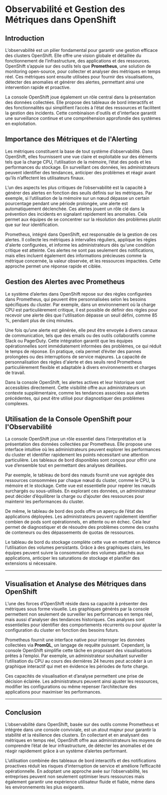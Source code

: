 # Observabilité et Gestion des Métriques dans OpenShift

## Introduction

L’observabilité est un pilier fondamental pour garantir une gestion efficace des clusters OpenShift. Elle offre une vision globale et détaillée du fonctionnement de l’infrastructure, des applications et des ressources. OpenShift s’appuie sur des outils tels que **Prometheus**, une solution de monitoring open-source, pour collecter et analyser des métriques en temps réel. Ces métriques sont ensuite utilisées pour fournir des visualisations, détecter des anomalies et générer des alertes, permettant ainsi une intervention rapide et proactive.

La console OpenShift joue également un rôle central dans la présentation des données collectées. Elle propose des tableaux de bord interactifs et des fonctionnalités qui simplifient l’accès à l’état des ressources et facilitent la gestion des incidents. Cette combinaison d'outils et d'interface garantit une surveillance continue et une compréhension approfondie des systèmes en exploitation.



## Importance des Métriques et de l'Alerting

Les métriques constituent la base de tout système d’observabilité. Dans OpenShift, elles fournissent une vue claire et exploitable sur des éléments tels que la charge CPU, l’utilisation de la mémoire, l’état des pods et les performances du stockage. En surveillant ces données, les administrateurs peuvent identifier des tendances, anticiper des problèmes et réagir avant qu’ils n’affectent les utilisateurs finaux.

L’un des aspects les plus critiques de l’observabilité est la capacité à générer des alertes en fonction des seuils définis sur les métriques. Par exemple, si l’utilisation de la mémoire sur un nœud dépasse un certain pourcentage pendant une période prolongée, une alerte est automatiquement déclenchée. Ces alertes jouent un rôle clé dans la prévention des incidents en signalant rapidement les anomalies. Cela permet aux équipes de se concentrer sur la résolution des problèmes plutôt que sur leur identification.

Prometheus, intégré dans OpenShift, est responsable de la gestion de ces alertes. Il collecte les métriques à intervalles réguliers, applique les règles d'alerte configurées, et informe les administrateurs dès qu'une condition critique est atteinte. Ces alertes ne sont pas seulement des notifications, mais elles incluent également des informations précieuses comme la métrique concernée, la valeur observée, et les ressources impactées. Cette approche permet une réponse rapide et ciblée.



## Gestion des Alertes avec Prometheus

Le système d’alertes dans OpenShift repose sur des règles configurées dans Prometheus, qui peuvent être personnalisées selon les besoins spécifiques du cluster. Par exemple, dans un environnement où la charge CPU est particulièrement critique, il est possible de définir des règles pour recevoir une alerte dès que l'utilisation dépasse un seuil défini, comme 85 %, pendant plus de cinq minutes.

Une fois qu’une alerte est générée, elle peut être envoyée à divers canaux de communication, tels que des emails ou des outils collaboratifs comme Slack ou PagerDuty. Cette intégration garantit que les équipes opérationnelles sont immédiatement informées des problèmes, ce qui réduit le temps de réponse. En pratique, cela permet d’éviter des pannes prolongées ou des interruptions de service majeures. La capacité de personnalisation des règles d'alerte et des seuils rend Prometheus particulièrement flexible et adaptable à divers environnements et charges de travail.

Dans la console OpenShift, les alertes actives et leur historique sont accessibles directement. Cette visibilité offre aux administrateurs un contexte supplémentaire, comme les tendances associées aux alertes précédentes, qui peut être utilisé pour diagnostiquer des problèmes complexes.


## Utilisation de la Console OpenShift pour l'Observabilité

La console OpenShift joue un rôle essentiel dans l’interprétation et la présentation des données collectées par Prometheus. Elle propose une interface intuitive où les administrateurs peuvent explorer les performances du cluster et identifier rapidement les points nécessitant une attention particulière. Les tableaux de bord disponibles sont conçus pour offrir une vue d’ensemble tout en permettant des analyses détaillées.

Par exemple, le tableau de bord des nœuds fournit une vue agrégée des ressources consommées par chaque nœud du cluster, comme le CPU, la mémoire et le stockage. Cette vue est essentielle pour repérer les nœuds surchargés ou sous-utilisés. En explorant ces données, un administrateur peut décider d’équilibrer la charge ou d’ajouter des ressources pour maintenir les performances du cluster.

De même, le tableau de bord des pods offre un aperçu de l’état des applications déployées. Les administrateurs peuvent rapidement identifier combien de pods sont opérationnels, en attente ou en échec. Cela leur permet de diagnostiquer et de résoudre des problèmes comme des crashs de conteneurs ou des dépassements de quotas de ressources.

Le tableau de bord du stockage complète cette vue en mettant en évidence l’utilisation des volumes persistants. Grâce à des graphiques clairs, les équipes peuvent suivre la consommation des volumes attachés aux applications, anticiper les saturations de stockage et planifier des extensions si nécessaire.

---

## Visualisation et Analyse des Métriques dans OpenShift

L’une des forces d’OpenShift réside dans sa capacité à présenter des métriques sous forme visuelle. Les graphiques générés par la console permettent non seulement de surveiller les performances en temps réel, mais aussi d'analyser des tendances historiques. Ces analyses sont essentielles pour identifier des comportements récurrents ou pour ajuster la configuration du cluster en fonction des besoins futurs.

Prometheus fournit une interface native pour interroger les données collectées via **PromQL**, un langage de requête puissant. Cependant, la console OpenShift simplifie cette tâche en proposant des visualisations prêtes à l’emploi. Par exemple, un administrateur souhaitant surveiller l’utilisation du CPU au cours des dernières 24 heures peut accéder à un graphique interactif qui met en évidence les périodes de forte charge.

Ces capacités de visualisation et d’analyse permettent une prise de décision éclairée. Les administrateurs peuvent ainsi ajuster les ressources, modifier les configurations ou même repenser l’architecture des applications pour maximiser les performances.

---

## Conclusion

L’observabilité dans OpenShift, basée sur des outils comme Prometheus et intégrée dans une console conviviale, est un atout majeur pour garantir la stabilité et la résilience des clusters. En collectant et en analysant des métriques en temps réel, OpenShift offre aux administrateurs les moyens de comprendre l’état de leur infrastructure, de détecter les anomalies et de réagir rapidement grâce à un système d’alertes performant.

L’utilisation combinée des tableaux de bord interactifs et des notifications proactives réduit les risques d’interruption de service et améliore l’efficacité opérationnelle. En adoptant une approche axée sur l’observabilité, les entreprises peuvent non seulement optimiser leurs ressources mais également garantir une expérience utilisateur fluide et fiable, même dans les environnements les plus exigeants.